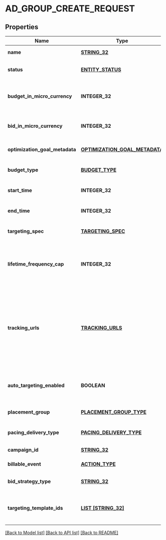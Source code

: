 # AD_GROUP_CREATE_REQUEST

## Properties
Name | Type | Description | Notes
------------ | ------------- | ------------- | -------------
**name** | [**STRING_32**](STRING_32.md) | Ad group name. | [default to null]
**status** | [**ENTITY_STATUS**](EntityStatus.md) | Ad group/entity status. | [optional] [default to null]
**budget_in_micro_currency** | **INTEGER_32** | Budget in micro currency. This field is **REQUIRED** for non-CBO (campaign budget optimization) campaigns.  A CBO campaign automatically generates ad group budgets from its campaign budget to maximize campaign outcome. A CBO campaign is limited to 70 or less ad groups. | [optional] [default to null]
**bid_in_micro_currency** | **INTEGER_32** | Bid price in micro currency. This field is **REQUIRED** for the following campaign objective_type/billable_event combinations: AWARENESS/IMPRESSION, CONSIDERATION/CLICKTHROUGH, CATALOG_SALES/CLICKTHROUGH, VIDEO_VIEW/VIDEO_V_50_MRC. | [optional] [default to null]
**optimization_goal_metadata** | [**OPTIMIZATION_GOAL_METADATA**](OptimizationGoalMetadata.md) | Optimization goals for objective-based performance campaigns. **REQUIRED** when campaign&#39;s &#x60;objective_type&#x60; is set to &#x60;\&quot;WEB_CONVERSION\&quot;&#x60;. | [optional] [default to null]
**budget_type** | [**BUDGET_TYPE**](BudgetType.md) |  | [optional] [default to DAILY]
**start_time** | **INTEGER_32** | Ad group start time. Unix timestamp in seconds. Defaults to current time. | [optional] [default to null]
**end_time** | **INTEGER_32** | Ad group end time. Unix timestamp in seconds. | [optional] [default to null]
**targeting_spec** | [**TARGETING_SPEC**](TargetingSpec.md) |  | [optional] [default to null]
**lifetime_frequency_cap** | **INTEGER_32** | Set a limit to the number of times a promoted pin from this campaign can be impressed by a pinner within the past rolling 30 days. Only available for CPM (cost per mille (1000 impressions))  ad groups. A CPM ad group has an IMPRESSION &lt;a href&#x3D;\&quot;/docs/redoc/#section/Billable-event\&quot;&gt;billable_event&lt;/a&gt; value. This field **REQUIRES** the &#x60;end_time&#x60; field. | [optional] [default to null]
**tracking_urls** | [**TRACKING_URLS**](TrackingUrls.md) | Third-party tracking URLs.&lt;br&gt; JSON object with the format: {\&quot;&lt;a href&#x3D;\&quot;/docs/redoc/#section/Tracking-URL-event\&quot;&gt;Tracking event enum&lt;/a&gt;\&quot;:[URL string array],...}&lt;br&gt; For example: {\&quot;impression\&quot;: [\&quot;URL1\&quot;, \&quot;URL2\&quot;], \&quot;click\&quot;: [\&quot;URL1\&quot;, \&quot;URL2\&quot;, \&quot;URL3\&quot;]}.&lt;br&gt;Up to three tracking URLs are supported for each event type. Tracking URLs set at the ad group or ad level can override those set at the campaign level. May be null. Pass in an empty object - {} - to remove tracking URLs.&lt;br&gt;&lt;br&gt; For more information, see &lt;a href&#x3D;\&quot;https://help.pinterest.com/en/business/article/third-party-and-dynamic-tracking\&quot; target&#x3D;\&quot;_blank\&quot;&gt;Third-party and dynamic tracking&lt;/a&gt;. | [optional] [default to null]
**auto_targeting_enabled** | **BOOLEAN** | Enable auto-targeting for ad group.Default value is True. Also known as &lt;a href&#x3D;\&quot;https://help.pinterest.com/en/business/article/expanded-targeting\&quot; target&#x3D;\&quot;_blank\&quot;&gt;\&quot;expanded targeting\&quot;&lt;/a&gt;. | [optional] [default to null]
**placement_group** | [**PLACEMENT_GROUP_TYPE**](PlacementGroupType.md) | &lt;a href&#x3D;\&quot;/docs/redoc/#section/Placement-group\&quot;&gt;Placement group&lt;/a&gt;. | [optional] [default to null]
**pacing_delivery_type** | [**PACING_DELIVERY_TYPE**](PacingDeliveryType.md) |  | [optional] [default to STANDARD]
**campaign_id** | [**STRING_32**](STRING_32.md) | Campaign ID of the ad group. | [default to null]
**billable_event** | [**ACTION_TYPE**](ActionType.md) |  | [default to null]
**bid_strategy_type** | [**STRING_32**](STRING_32.md) | Bid strategy type. For Campaigns with Video Completion objectives, the only supported bid strategy type is AUTOMATIC_BID. | [optional] [default to null]
**targeting_template_ids** | [**LIST [STRING_32]**](STRING_32.md) | Targeting template IDs applied to the ad group. We currently only support 1 targeting template per ad group. To use targeting templates, do not set any other targeting fields: targeting_spec, tracking_urls, auto_targeting_enabled, placement_group. To clear all targeting template IDs, set this field to [&#39;0&#39;]. | [optional] [default to null]

[[Back to Model list]](../README.md#documentation-for-models) [[Back to API list]](../README.md#documentation-for-api-endpoints) [[Back to README]](../README.md)



